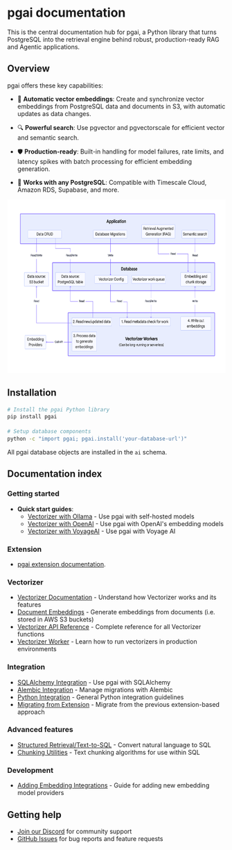 # pgai documentation

This is the central documentation hub for pgai, a Python library that turns PostgreSQL into the retrieval engine behind robust, production-ready RAG and Agentic applications.

## Overview

pgai offers these key capabilities:

- 🔄 **Automatic vector embeddings**: Create and synchronize vector embeddings from PostgreSQL data and documents in S3, with automatic updates as data changes.

- 🔍 **Powerful search**: Use pgvector and pgvectorscale for efficient vector and semantic search.

- 🛡️ **Production-ready**: Built-in handling for model failures, rate limits, and latency spikes with batch processing for efficient embedding generation.

- 🐘 **Works with any PostgreSQL**: Compatible with Timescale Cloud, Amazon RDS, Supabase, and more.

<img height="400" src="images/pgai_architecture.png" alt="Pgai Architecture: application, database, vectorizer worker">

## Installation

```bash
# Install the pgai Python library
pip install pgai

# Setup database components
python -c "import pgai; pgai.install('your-database-url')"
```

All pgai database objects are installed in the `ai` schema.

## Documentation index

### Getting started
- **Quick start guides**:
  - [Vectorizer with Ollama](/docs/vectorizer/quick-start.md) - Use pgai with self-hosted models
  - [Vectorizer with OpenAI](/docs/vectorizer/quick-start-openai.md) - Use pgai with OpenAI's embedding models
  - [Vectorizer with VoyageAI](/docs/vectorizer/quick-start-voyage.md) - Use pgai with Voyage AI

### Extension
- [pgai extension documentation](/projects/extension/README.md).

### Vectorizer
- [Vectorizer Documentation](/docs/vectorizer/README.md) - Understand how Vectorizer works and its features
- [Document Embeddings](/docs/vectorizer/README.md#document-embedding) - Generate embeddings from documents (i.e. stored in AWS S3 buckets)
- [Vectorizer API Reference](/docs/vectorizer/api-reference.md) - Complete reference for all Vectorizer functions
- [Vectorizer Worker](/docs/vectorizer/worker.md) - Learn how to run vectorizers in production environments

### Integration
- [SQLAlchemy Integration](/docs/vectorizer/sqlalchemy-integration.md) - Use pgai with SQLAlchemy
- [Alembic Integration](/docs/vectorizer/alembic-integration.md) - Manage migrations with Alembic
- [Python Integration](/docs/vectorizer/python-integration.md) - General Python integration guidelines
- [Migrating from Extension](/docs/vectorizer/migrating-from-extension.md) - Migrate from the previous extension-based approach

### Advanced features
- [Structured Retrieval/Text-to-SQL](/docs/structured_retrieval/text_to_sql.md) - Convert natural language to SQL
- [Chunking Utilities](/docs/utils/chunking.md) - Text chunking algorithms for use within SQL

### Development
- [Adding Embedding Integrations](/docs/vectorizer/adding-embedding-integration.md) - Guide for adding new embedding model providers

## Getting help

- [Join our Discord](https://discord.gg/KRdHVXAmkp) for community support
- [GitHub Issues](https://github.com/timescale/pgai/issues) for bug reports and feature requests